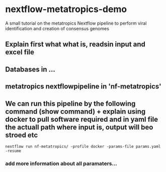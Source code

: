 # nextflow-metatropics-demo
A small tutorial on the metatropics Nextflow pipeline to perform viral identification and creation of consensus genomes


## Explain first what what is, readsin input and excel file
## Databases in ... 
## metatropics nextflowpipeline in 'nf-metatropics'
## We can run this pipeline by the following command (show command) + explain using docker to pull software required and in yaml file the actuall path where input is, output will beo stroed etc


```
nextflow run nf-metatropics/ -profile docker -params-file params.yaml -resume
```

### add more information about all paramaters...

